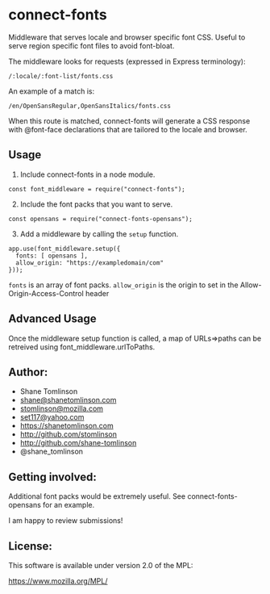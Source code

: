# connect-fonts

Middleware that serves locale and browser specific font CSS. Useful to serve
region specific font files to avoid font-bloat.

The middleware looks for requests (expressed in Express terminology):
```
/:locale/:font-list/fonts.css
```

An example of a match is:
```
/en/OpenSansRegular,OpenSansItalics/fonts.css
```

When this route is matched, connect-fonts will generate a CSS response with @font-face declarations that are tailored to the locale and browser.

## Usage
1. Include connect-fonts in a node module.
```
const font_middleware = require("connect-fonts");
```

2. Include the font packs that you want to serve.
```
const opensans = require("connect-fonts-opensans");
```

3. Add a middleware by calling the `setup` function.
```
app.use(font_middleware.setup({
  fonts: [ opensans ],
  allow_origin: "https://exampledomain/com"
}));
```

`fonts` is an array of font packs.
`allow_origin` is the origin to set in the Allow-Origin-Access-Control header

## Advanced Usage
Once the middleware setup function is called, a map of URLs=>paths can be retreived using font_middleware.urlToPaths.

## Author:
* Shane Tomlinson
* shane@shanetomlinson.com
* stomlinson@mozilla.com
* set117@yahoo.com
* https://shanetomlinson.com
* http://github.com/stomlinson
* http://github.com/shane-tomlinson
* @shane_tomlinson

## Getting involved:
Additional font packs would be extremely useful. See connect-fonts-opensans for
an example.

I am happy to review submissions!

## License:
This software is available under version 2.0 of the MPL:

  https://www.mozilla.org/MPL/


